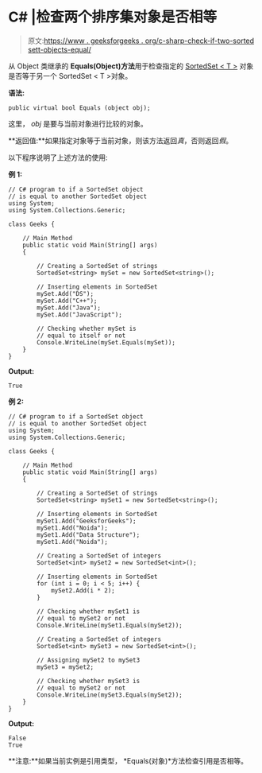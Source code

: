 # C# |检查两个排序集<t>对象是否相等</t>

> 原文:[https://www . geeksforgeeks . org/c-sharp-check-if-two-sorted sett-objects-equal/](https://www.geeksforgeeks.org/c-sharp-check-if-two-sortedsett-objects-are-equal/)

从 Object 类继承的 **Equals(Object)方法**用于检查指定的 [SortedSet < T >](https://www.geeksforgeeks.org/c-sortedset-class/) 对象是否等于另一个 SortedSet < T >对象。

**语法:**

```
public virtual bool Equals (object obj);
```

这里， *obj* 是要与当前对象进行比较的对象。

**返回值:**如果指定对象等于当前对象，则该方法返回*真*，否则返回*假*。

以下程序说明了上述方法的使用:

**例 1:**

```
// C# program to if a SortedSet object
// is equal to another SortedSet object
using System;
using System.Collections.Generic;

class Geeks {

    // Main Method
    public static void Main(String[] args)
    {

        // Creating a SortedSet of strings
        SortedSet<string> mySet = new SortedSet<string>();

        // Inserting elements in SortedSet
        mySet.Add("DS");
        mySet.Add("C++");
        mySet.Add("Java");
        mySet.Add("JavaScript");

        // Checking whether mySet is
        // equal to itself or not
        Console.WriteLine(mySet.Equals(mySet));
    }
}
```

**Output:**

```
True

```

**例 2:**

```
// C# program to if a SortedSet object
// is equal to another SortedSet object
using System;
using System.Collections.Generic;

class Geeks {

    // Main Method
    public static void Main(String[] args)
    {

        // Creating a SortedSet of strings
        SortedSet<string> mySet1 = new SortedSet<string>();

        // Inserting elements in SortedSet
        mySet1.Add("GeeksforGeeks");
        mySet1.Add("Noida");
        mySet1.Add("Data Structure");
        mySet1.Add("Noida");

        // Creating a SortedSet of integers
        SortedSet<int> mySet2 = new SortedSet<int>();

        // Inserting elements in SortedSet
        for (int i = 0; i < 5; i++) {
            mySet2.Add(i * 2);
        }

        // Checking whether mySet1 is
        // equal to mySet2 or not
        Console.WriteLine(mySet1.Equals(mySet2));

        // Creating a SortedSet of integers
        SortedSet<int> mySet3 = new SortedSet<int>();

        // Assigning mySet2 to mySet3
        mySet3 = mySet2;

        // Checking whether mySet3 is
        // equal to mySet2 or not
        Console.WriteLine(mySet3.Equals(mySet2));
    }
}
```

**Output:**

```
False
True

```

**注意:**如果当前实例是引用类型， *Equals(对象)*方法检查引用是否相等。